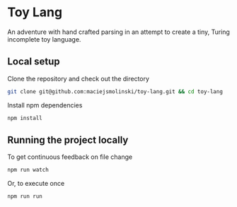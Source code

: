 # Toy Lang

An adventure with hand crafted parsing in an attempt to create a tiny, Turing incomplete toy language.

## Local setup

Clone the repository and check out the directory

```sh
git clone git@github.com:maciejsmolinski/toy-lang.git && cd toy-lang
```

Install npm dependencies

```sh
npm install
```

## Running the project locally

To get continuous feedback on file change

```sh
npm run watch
```

Or, to execute once

```sh
npm run run
```
